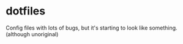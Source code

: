 # dotfiles

Config files with lots of bugs, but it's starting to look like something. (although unoriginal)

